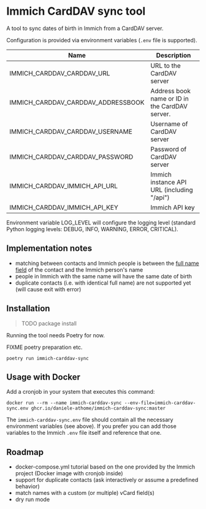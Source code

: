 Immich CardDAV sync tool
========================

A tool to sync dates of birth in Immich from a CardDAV server.

Configuration is provided via environment variables (`.env` file is supported).

| Name                               | Description                                    |
|------------------------------------|------------------------------------------------|
| IMMICH_CARDDAV_CARDDAV_URL         | URL to the CardDAV server                      |
| IMMICH_CARDDAV_CARDDAV_ADDRESSBOOK | Address book name or ID in the CardDAV server. |
| IMMICH_CARDDAV_CARDDAV_USERNAME    | Username of CardDAV server                     |
| IMMICH_CARDDAV_CARDDAV_PASSWORD    | Password of CardDAV server                     |
| IMMICH_CARDDAV_IMMICH_API_URL      | Immich instance API URL (including "/api")     |
| IMMICH_CARDDAV_IMMICH_API_KEY      | Immich API key                                 |

Environment variable LOG_LEVEL will configure the logging level (standard Python logging levels: DEBUG, INFO, WARNING,
ERROR, CRITICAL).

## Implementation notes

* matching between contacts and Immich people is between
  the [full name field](https://datatracker.ietf.org/doc/html/rfc6350#section-6.2.1) of the contact and the Immich
  person's name
* people in Immich with the same name will have the same date of birth
* duplicate contacts (i.e. with identical full name) are not supported yet (will cause exit with error)

## Installation

> TODO package install

Running the tool needs Poetry for now.

FIXME poetry preparation etc.

```shell
poetry run immich-carddav-sync
```

## Usage with Docker

Add a cronjob in your system that executes this command:

```shell
docker run --rm --name immich-carddav-sync --env-file=immich-carddav-sync.env ghcr.io/daniele-athome/immich-carddav-sync:master
```

The `immich-carddav-sync.env` file should contain all the necessary environment variables (see above). If you prefer you
can add those variables to the Immich `.env` file itself and reference that one.

## Roadmap

* docker-compose.yml tutorial based on the one provided by the Immich project (Docker image with cronjob inside)
* support for duplicate contacts (ask interactively or assume a predefined behavior)
* match names with a custom (or multiple) vCard field(s)
* dry run mode
